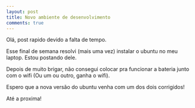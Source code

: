```yaml
---
layout: post
title: Novo ambiente de desenvolvimento
comments: true
---
```


Olá, post rapido devido a falta de tempo.

Esse final de semana resolvi (mais uma vez) instalar o ubuntu no meu laptop. Estou postando dele.

Depois de muito brigar, não consegui colocar pra funcionar a bateria junto com o wifi (Ou um ou outro, ganha o wifi).

Espero que a nova versão do ubuntu venha com um dos dois corrigidos!

Até a proxima!

